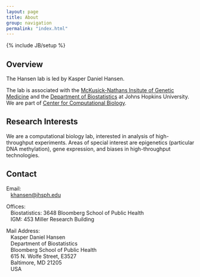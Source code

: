 ```yaml
---
layout: page
title: About
group: navigation
permalink: "index.html"
---
```

{% include JB/setup %}

Overview
--------

The Hansen lab is led by Kasper Daniel Hansen.

The lab is associated with the
[McKusick-Nathans Insitute of Genetic Medicine](http://www.hopkinsmedicine.org/geneticmedicine) and
the [Department of Biostatistics](http://www.biostat.jhsph.edu) at Johns Hopkins University.  We are
part of [Center for Computational Biology](http://ccb.jhu.edu).

Research Interests
------------------

We are a computational biology lab, interested in analysis of high-throughput experiments.  Areas of
special interest are epigenetics (particular DNA methylation), gene expression, and biases in
high-throughput technologies.

Contact
-------

<p>Email:<br>
&nbsp;&nbsp;&nbsp;<a href="mailto:khansen@jhsph.edu">khansen@jhsph.edu</a>
</p>

<p>
Offices:<br>
&nbsp;&nbsp;&nbsp;Biostatistics: 3648 Bloomberg School of Public Health<br>
&nbsp;&nbsp;&nbsp;IGM: 453 Miller Research Building
</p>

<p>
Mail Address:<br>
&nbsp;&nbsp;&nbsp;Kasper Daniel Hansen<br>
&nbsp;&nbsp;&nbsp;Department of Biostatistics<br>
&nbsp;&nbsp;&nbsp;Bloomberg School of Public Health<br>
&nbsp;&nbsp;&nbsp;615 N. Wolfe Street, E3527<br>
&nbsp;&nbsp;&nbsp;Baltimore, MD 21205<br>
&nbsp;&nbsp;&nbsp;USA
</p>
